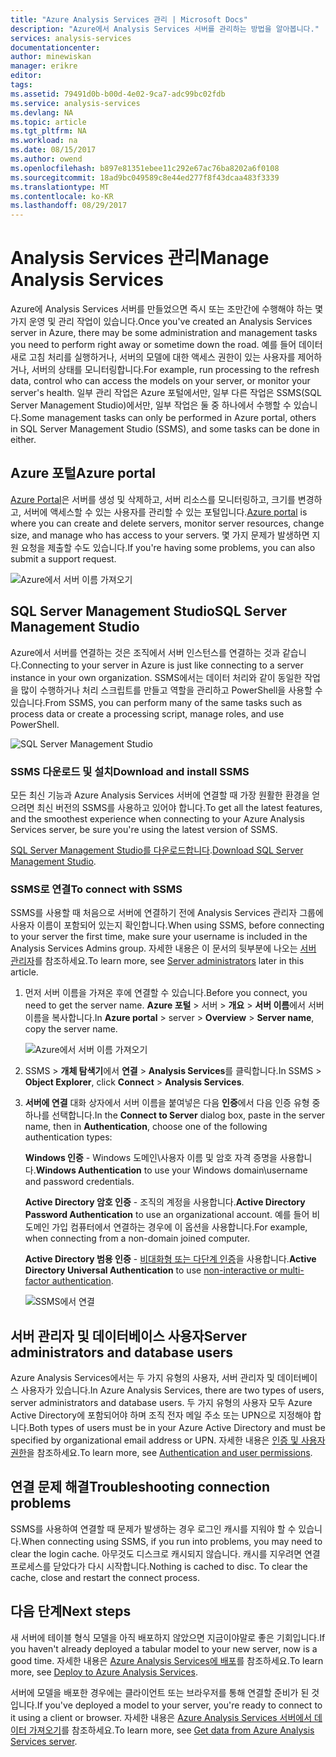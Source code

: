 ```yaml
---
title: "Azure Analysis Services 관리 | Microsoft Docs"
description: "Azure에서 Analysis Services 서버를 관리하는 방법을 알아봅니다."
services: analysis-services
documentationcenter: 
author: minewiskan
manager: erikre
editor: 
tags: 
ms.assetid: 79491d0b-b00d-4e02-9ca7-adc99bc02fdb
ms.service: analysis-services
ms.devlang: NA
ms.topic: article
ms.tgt_pltfrm: NA
ms.workload: na
ms.date: 08/15/2017
ms.author: owend
ms.openlocfilehash: b897e81351ebee11c292e67ac76ba8202a6f0108
ms.sourcegitcommit: 18ad9bc049589c8e44ed277f8f43dcaa483f3339
ms.translationtype: MT
ms.contentlocale: ko-KR
ms.lasthandoff: 08/29/2017
---
```

# <a name="manage-analysis-services"></a><span data-ttu-id="6aa7a-103">Analysis Services 관리</span><span class="sxs-lookup"><span data-stu-id="6aa7a-103">Manage Analysis Services</span></span>
<span data-ttu-id="6aa7a-104">Azure에 Analysis Services 서버를 만들었으면 즉시 또는 조만간에 수행해야 하는 몇 가지 운영 및 관리 작업이 있습니다.</span><span class="sxs-lookup"><span data-stu-id="6aa7a-104">Once you've created an Analysis Services server in Azure, there may be some administration and management tasks you need to perform right away or sometime down the road.</span></span> <span data-ttu-id="6aa7a-105">예를 들어 데이터 새로 고침 처리를 실행하거나, 서버의 모델에 대한 액세스 권한이 있는 사용자를 제어하거나, 서버의 상태를 모니터링합니다.</span><span class="sxs-lookup"><span data-stu-id="6aa7a-105">For example, run processing to the refresh data, control who can access the models on your server, or monitor your server's health.</span></span> <span data-ttu-id="6aa7a-106">일부 관리 작업은 Azure 포털에서만, 일부 다른 작업은 SSMS(SQL Server Management Studio)에서만, 일부 작업은 둘 중 하나에서 수행할 수 있습니다.</span><span class="sxs-lookup"><span data-stu-id="6aa7a-106">Some management tasks can only be performed in Azure portal, others in SQL Server Management Studio (SSMS), and some tasks can be done in either.</span></span>

## <a name="azure-portal"></a><span data-ttu-id="6aa7a-107">Azure 포털</span><span class="sxs-lookup"><span data-stu-id="6aa7a-107">Azure portal</span></span>
<span data-ttu-id="6aa7a-108">[Azure Portal](http://portal.azure.com/)은 서버를 생성 및 삭제하고, 서버 리소스를 모니터링하고, 크기를 변경하고, 서버에 액세스할 수 있는 사용자를 관리할 수 있는 포털입니다.</span><span class="sxs-lookup"><span data-stu-id="6aa7a-108">[Azure portal](http://portal.azure.com/) is where you can create and delete servers, monitor server resources, change size, and manage who has access to your servers.</span></span>  <span data-ttu-id="6aa7a-109">몇 가지 문제가 발생하면 지원 요청을 제출할 수도 있습니다.</span><span class="sxs-lookup"><span data-stu-id="6aa7a-109">If you're having some problems, you can also submit a support request.</span></span>

![Azure에서 서버 이름 가져오기](./media/analysis-services-manage/aas-manage-portal.png)

## <a name="sql-server-management-studio"></a><span data-ttu-id="6aa7a-111">SQL Server Management Studio</span><span class="sxs-lookup"><span data-stu-id="6aa7a-111">SQL Server Management Studio</span></span>
<span data-ttu-id="6aa7a-112">Azure에서 서버를 연결하는 것은 조직에서 서버 인스턴스를 연결하는 것과 같습니다.</span><span class="sxs-lookup"><span data-stu-id="6aa7a-112">Connecting to your server in Azure is just like connecting to a server instance in your own organization.</span></span> <span data-ttu-id="6aa7a-113">SSMS에서는 데이터 처리와 같이 동일한 작업을 많이 수행하거나 처리 스크립트를 만들고 역할을 관리하고 PowerShell을 사용할 수 있습니다.</span><span class="sxs-lookup"><span data-stu-id="6aa7a-113">From SSMS, you can perform many of the same tasks such as process data or create a processing script, manage roles, and use PowerShell.</span></span>
  
![SQL Server Management Studio](./media/analysis-services-manage/aas-manage-ssms.png)

### <a name="download-and-install-ssms"></a><span data-ttu-id="6aa7a-115">SSMS 다운로드 및 설치</span><span class="sxs-lookup"><span data-stu-id="6aa7a-115">Download and install SSMS</span></span>
<span data-ttu-id="6aa7a-116">모든 최신 기능과 Azure Analysis Services 서버에 연결할 때 가장 원활한 환경을 얻으려면 최신 버전의 SSMS를 사용하고 있어야 합니다.</span><span class="sxs-lookup"><span data-stu-id="6aa7a-116">To get all the latest features, and the smoothest experience when connecting to your Azure Analysis Services server, be sure you're using the latest version of SSMS.</span></span> 

<span data-ttu-id="6aa7a-117">[SQL Server Management Studio를 다운로드합니다](https://docs.microsoft.com/sql/ssms/download-sql-server-management-studio-ssms).</span><span class="sxs-lookup"><span data-stu-id="6aa7a-117">[Download SQL Server Management Studio](https://docs.microsoft.com/sql/ssms/download-sql-server-management-studio-ssms).</span></span>


### <a name="to-connect-with-ssms"></a><span data-ttu-id="6aa7a-118">SSMS로 연결</span><span class="sxs-lookup"><span data-stu-id="6aa7a-118">To connect with SSMS</span></span>
 <span data-ttu-id="6aa7a-119">SSMS를 사용할 때 처음으로 서버에 연결하기 전에 Analysis Services 관리자 그룹에 사용자 이름이 포함되어 있는지 확인합니다.</span><span class="sxs-lookup"><span data-stu-id="6aa7a-119">When using SSMS, before connecting to your server the first time, make sure your username is included in the Analysis Services Admins group.</span></span> <span data-ttu-id="6aa7a-120">자세한 내용은 이 문서의 뒷부분에 나오는 [서버 관리자](#server-administrators)를 참조하세요.</span><span class="sxs-lookup"><span data-stu-id="6aa7a-120">To learn more, see [Server administrators](#server-administrators) later in this article.</span></span>

1. <span data-ttu-id="6aa7a-121">먼저 서버 이름을 가져온 후에 연결할 수 있습니다.</span><span class="sxs-lookup"><span data-stu-id="6aa7a-121">Before you connect, you need to get the server name.</span></span> <span data-ttu-id="6aa7a-122">**Azure 포털** > 서버 > **개요** > **서버 이름**에서 서버 이름을 복사합니다.</span><span class="sxs-lookup"><span data-stu-id="6aa7a-122">In **Azure portal** > server > **Overview** > **Server name**, copy the server name.</span></span>
   
    ![Azure에서 서버 이름 가져오기](./media/analysis-services-deploy/aas-deploy-get-server-name.png)
2. <span data-ttu-id="6aa7a-124">SSMS > **개체 탐색기**에서 **연결** > **Analysis Services**를 클릭합니다.</span><span class="sxs-lookup"><span data-stu-id="6aa7a-124">In SSMS > **Object Explorer**, click **Connect** > **Analysis Services**.</span></span>
3. <span data-ttu-id="6aa7a-125">**서버에 연결** 대화 상자에서 서버 이름을 붙여넣은 다음 **인증**에서 다음 인증 유형 중 하나를 선택합니다.</span><span class="sxs-lookup"><span data-stu-id="6aa7a-125">In the **Connect to Server** dialog box, paste in the server name, then in **Authentication**, choose one of the following authentication types:</span></span>
   
    <span data-ttu-id="6aa7a-126">**Windows 인증** - Windows 도메인\사용자 이름 및 암호 자격 증명을 사용합니다.</span><span class="sxs-lookup"><span data-stu-id="6aa7a-126">**Windows Authentication** to use your Windows domain\username and password credentials.</span></span>

    <span data-ttu-id="6aa7a-127">**Active Directory 암호 인증** - 조직의 계정을 사용합니다.</span><span class="sxs-lookup"><span data-stu-id="6aa7a-127">**Active Directory Password Authentication** to use an organizational account.</span></span> <span data-ttu-id="6aa7a-128">예를 들어 비도메인 가입 컴퓨터에서 연결하는 경우에 이 옵션을 사용합니다.</span><span class="sxs-lookup"><span data-stu-id="6aa7a-128">For example, when connecting from a non-domain joined computer.</span></span>

    <span data-ttu-id="6aa7a-129">**Active Directory 범용 인증** - [비대화형 또는 다단계 인증](../sql-database/sql-database-ssms-mfa-authentication.md)을 사용합니다.</span><span class="sxs-lookup"><span data-stu-id="6aa7a-129">**Active Directory Universal Authentication** to use [non-interactive or multi-factor authentication](../sql-database/sql-database-ssms-mfa-authentication.md).</span></span> 
   
    ![SSMS에서 연결](./media/analysis-services-manage/aas-manage-connect-ssms.png)

## <a name="server-administrators-and-database-users"></a><span data-ttu-id="6aa7a-131">서버 관리자 및 데이터베이스 사용자</span><span class="sxs-lookup"><span data-stu-id="6aa7a-131">Server administrators and database users</span></span>
<span data-ttu-id="6aa7a-132">Azure Analysis Services에서는 두 가지 유형의 사용자, 서버 관리자 및 데이터베이스 사용자가 있습니다.</span><span class="sxs-lookup"><span data-stu-id="6aa7a-132">In Azure Analysis Services, there are two types of users, server administrators and database users.</span></span> <span data-ttu-id="6aa7a-133">두 가지 유형의 사용자 모두 Azure Active Directory에 포함되어야 하며 조직 전자 메일 주소 또는 UPN으로 지정해야 합니다.</span><span class="sxs-lookup"><span data-stu-id="6aa7a-133">Both types of users must be in your Azure Active Directory and must be specified by organizational email address or UPN.</span></span> <span data-ttu-id="6aa7a-134">자세한 내용은 [인증 및 사용자 권한](analysis-services-manage-users.md)을 참조하세요.</span><span class="sxs-lookup"><span data-stu-id="6aa7a-134">To learn more, see [Authentication and user permissions](analysis-services-manage-users.md).</span></span>


## <a name="troubleshooting-connection-problems"></a><span data-ttu-id="6aa7a-135">연결 문제 해결</span><span class="sxs-lookup"><span data-stu-id="6aa7a-135">Troubleshooting connection problems</span></span>
<span data-ttu-id="6aa7a-136">SSMS를 사용하여 연결할 때 문제가 발생하는 경우 로그인 캐시를 지워야 할 수 있습니다.</span><span class="sxs-lookup"><span data-stu-id="6aa7a-136">When connecting using SSMS, if you run into problems, you may need to clear the login cache.</span></span> <span data-ttu-id="6aa7a-137">아무것도 디스크로 캐시되지 않습니다. 캐시를 지우려면 연결 프로세스를 닫았다가 다시 시작합니다.</span><span class="sxs-lookup"><span data-stu-id="6aa7a-137">Nothing is cached to disc. To clear the cache, close and restart the connect process.</span></span> 

## <a name="next-steps"></a><span data-ttu-id="6aa7a-138">다음 단계</span><span class="sxs-lookup"><span data-stu-id="6aa7a-138">Next steps</span></span>
<span data-ttu-id="6aa7a-139">새 서버에 테이블 형식 모델을 아직 배포하지 않았으면 지금이야말로 좋은 기회입니다.</span><span class="sxs-lookup"><span data-stu-id="6aa7a-139">If you haven't already deployed a tabular model to your new server, now is a good time.</span></span> <span data-ttu-id="6aa7a-140">자세한 내용은 [Azure Analysis Services에 배포](analysis-services-deploy.md)를 참조하세요.</span><span class="sxs-lookup"><span data-stu-id="6aa7a-140">To learn more, see [Deploy to Azure Analysis Services](analysis-services-deploy.md).</span></span>

<span data-ttu-id="6aa7a-141">서버에 모델을 배포한 경우에는 클라이언트 또는 브라우저를 통해 연결할 준비가 된 것입니다.</span><span class="sxs-lookup"><span data-stu-id="6aa7a-141">If you've deployed a model to your server, you're ready to connect to it using a client or browser.</span></span> <span data-ttu-id="6aa7a-142">자세한 내용은 [Azure Analysis Services 서버에서 데이터 가져오기](analysis-services-connect.md)를 참조하세요.</span><span class="sxs-lookup"><span data-stu-id="6aa7a-142">To learn more, see [Get data from Azure Analysis Services server](analysis-services-connect.md).</span></span>

